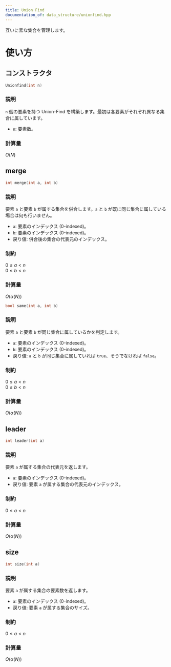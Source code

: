 ```yaml
---
title: Union Find                   
documentation_of: data_structure/unionfind.hpp
---
```

互いに素な集合を管理します。

# 使い方
## コンストラクタ

```cpp
Unionfind(int n)
```

### 説明

`n` 個の要素を持つ Union-Find を構築します。最初は各要素がそれぞれ異なる集合に属しています。

- `n`: 要素数。

### 計算量

$O(N)$

## merge

```cpp
int merge(int a, int b)
```

### 説明

要素 `a` と要素 `b` が属する集合を併合します。`a` と `b` が既に同じ集合に属している場合は何も行いません。

- `a`: 要素のインデックス (0-indexed)。
- `b`: 要素のインデックス (0-indexed)。
- 戻り値: 併合後の集合の代表元のインデックス。

### 制約

$0 \le a < n$<br>
$0 \le b < n$

### 計算量

$O(\alpha(N))$
```cpp
bool same(int a, int b)
```

### 説明

要素 `a` と要素 `b` が同じ集合に属しているかを判定します。

- `a`: 要素のインデックス (0-indexed)。
- `b`: 要素のインデックス (0-indexed)。
- 戻り値: `a` と `b` が同じ集合に属していれば `true`、そうでなければ `false`。

### 制約

$0 \le a < n$<br>
$0 \le b < n$

### 計算量

$O(\alpha(N))$

## leader

```cpp
int leader(int a)
```

### 説明

要素 `a` が属する集合の代表元を返します。

- `a`: 要素のインデックス (0-indexed)。
- 戻り値: 要素 `a` が属する集合の代表元のインデックス。

### 制約

$0 \le a < n$

### 計算量

$O(\alpha(N))$

## size

```cpp
int size(int a)
```

### 説明

要素 `a` が属する集合の要素数を返します。

- `a`: 要素のインデックス (0-indexed)。
- 戻り値: 要素 `a` が属する集合のサイズ。

### 制約

$0 \le a < n$

### 計算量

$O(\alpha(N))$
